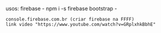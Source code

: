 usos:
    firebase - npm i -s firebase
    bootstrap - 

    console.firebase.com.br (criar firebase na FFFF)
    link video "https://www.youtube.com/watch?v=GRplxhkBbhE"
